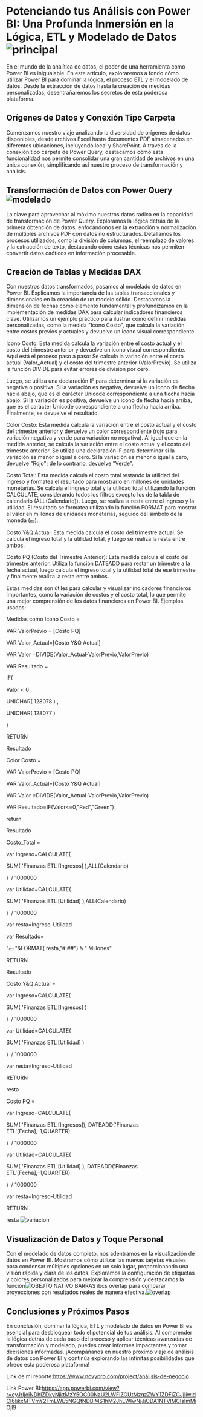 # Potenciando tus Análisis con Power BI: Una Profunda Inmersión en la Lógica, ETL y Modelado de Datos![principal](https://github.com/vicente2121/Analisis_negocio/assets/72566296/e218b8ed-c732-47c3-b95d-c40f54b5a289)


En el mundo de la analítica de datos, el poder de una herramienta como Power BI es inigualable. En este artículo, exploraremos a fondo cómo utilizar Power BI para dominar la lógica, el proceso ETL y el modelado de datos. Desde la extracción de datos hasta la creación de medidas personalizadas, desentrañaremos los secretos de esta poderosa plataforma.

## Orígenes de Datos y Conexión Tipo Carpeta

Comenzamos nuestro viaje analizando la diversidad de orígenes de datos disponibles, desde archivos Excel hasta documentos PDF almacenados en diferentes ubicaciones, incluyendo local y SharePoint. A través de la conexión tipo carpeta de Power Query, destacamos cómo esta funcionalidad nos permite consolidar una gran cantidad de archivos en una única conexión, simplificando así nuestro proceso de transformación y análisis.

## Transformación de Datos con Power Query![modelado](https://github.com/vicente2121/Analisis_negocio/assets/72566296/60caaae3-f236-4df3-89f5-f9c6d178eee9)


La clave para aprovechar al máximo nuestros datos radica en la capacidad de transformación de Power Query. Exploramos la lógica detrás de la primera obtención de datos, enfocándonos en la extracción y normalización de múltiples archivos PDF con datos no estructurados. Detallamos los procesos utilizados, como la división de columnas, el reemplazo de valores y la extracción de texto, destacando cómo estas técnicas nos permiten convertir datos caóticos en información procesable.

## Creación de Tablas y Medidas DAX

Con nuestros datos transformados, pasamos al modelado de datos en Power BI. Explicamos la importancia de las tablas transaccionales y dimensionales en la creación de un modelo sólido. Destacamos la dimensión de fechas como elemento fundamental y profundizamos en la implementación de medidas DAX para calcular indicadores financieros clave. Utilizamos un ejemplo práctico para ilustrar cómo definir medidas personalizadas, como la medida "Icono Costo", que calcula la variación entre costos previos y actuales y devuelve un icono visual correspondiente.

Icono Costo: Esta medida calcula la variación entre el costo actual y el costo del trimestre anterior y devuelve un icono visual correspondiente.
Aquí está el proceso paso a paso:
Se calcula la variación entre el costo actual (Valor_Actual) y el costo del trimestre anterior (ValorPrevio).
Se utiliza la función DIVIDE para evitar errores de división por cero.

Luego, se utiliza una declaración IF para determinar si la variación es negativa o positiva.
Si la variación es negativa, devuelve un icono de flecha hacia abajo, que es el carácter Unicode correspondiente a una flecha hacia abajo.
Si la variación es positiva, devuelve un icono de flecha hacia arriba, que es el carácter Unicode correspondiente a una flecha hacia arriba.
Finalmente, se devuelve el resultado.

Color Costo: Esta medida calcula la variación entre el costo actual y el costo del trimestre anterior y devuelve un color correspondiente (rojo para variación negativa y verde para variación no negativa).
Al igual que en la medida anterior, se calcula la variación entre el costo actual y el costo del trimestre anterior.
Se utiliza una declaración IF para determinar si la variación es menor o igual a cero.
Si la variación es menor o igual a cero, devuelve "Rojo"; de lo contrario, devuelve "Verde".

Costo Total: Esta medida calcula el costo total restando la utilidad del ingreso y formatea el resultado para mostrarlo en millones de unidades monetarias.
Se calcula el ingreso total y la utilidad total utilizando la función CALCULATE, considerando todos los filtros excepto los de la tabla de calendario (ALL(Calendario)).
Luego, se realiza la resta entre el ingreso y la utilidad.
El resultado se formatea utilizando la función FORMAT para mostrar el valor en millones de unidades monetarias, seguido del símbolo de la moneda (💶).

Costo Y&Q Actual: Esta medida calcula el costo del trimestre actual.
Se calcula el ingreso total y la utilidad total, y luego se realiza la resta entre ambos.

Costo PQ (Costo del Trimestre Anterior): Esta medida calcula el costo del trimestre anterior.
Utiliza la función DATEADD para restar un trimestre a la fecha actual, luego calcula el ingreso total y la utilidad total de ese trimestre y finalmente realiza la resta entre ambos.

Estas medidas son útiles para calcular y visualizar indicadores financieros importantes, como la variación de costos y el costo total, lo que permite una mejor comprensión de los datos financieros en Power BI.
Ejemplos usados:

Medidas como
Icono Costo =

VAR ValorPrevio = [Costo PQ]

VAR Valor_Actual=[Costo Y&Q Actual]

VAR Valor =DIVIDE(Valor_Actual-ValorPrevio,ValorPrevio)

VAR Resultado =

IF(

Valor < 0 ,

UNICHAR( 128078 ) ,

UNICHAR( 128077 )

)

RETURN

Resultado

Color Costo =

VAR ValorPrevio = [Costo PQ]

VAR Valor_Actual=[Costo Y&Q Actual]

VAR Valor =DIVIDE(Valor_Actual-ValorPrevio,ValorPrevio)

VAR Resultado=IF(Valor<=0,"Red","Green")




return

Resultado

Costo_Total =

var Ingreso=CALCULATE(

SUM( 'Finanzas ETL'[Ingresos] ),ALL(Calendario)

)  / 1000000

var Utilidad=CALCULATE(

SUM( 'Finanzas ETL'[Utilidad] ),ALL(Calendario)

)  / 1000000

var resta=Ingreso-Utilidad

var Resultado=

"💶 "&FORMAT( resta,"#,##") & " Millones"

RETURN

Resultado

Costo Y&Q Actual =

var Ingreso=CALCULATE(

SUM( 'Finanzas ETL'[Ingresos] )

)  / 1000000

var Utilidad=CALCULATE(

SUM( 'Finanzas ETL'[Utilidad] )

)  / 1000000

var resta=Ingreso-Utilidad

RETURN

resta

Costo PQ =

var Ingreso=CALCULATE(

SUM( 'Finanzas ETL'[Ingresos]), DATEADD('Finanzas ETL'[Fecha],-1,QUARTER)

)  / 1000000

var Utilidad=CALCULATE(

SUM( 'Finanzas ETL'[Utilidad] ), DATEADD('Finanzas ETL'[Fecha],-1,QUARTER)

)  / 1000000

var resta=Ingreso-Utilidad

RETURN




resta
![variacion](https://github.com/vicente2121/Analisis_negocio/assets/72566296/56d69429-9c7f-46a1-8600-6b171234884d)

## Visualización de Datos y Toque Personal

Con el modelado de datos completo, nos adentramos en la visualización de datos en Power BI. Mostramos cómo utilizar las nuevas tarjetas visuales para condensar múltiples opciones en un solo lugar, proporcionando una visión rápida y clara de los datos. Exploramos la configuración de etiquetas y colores personalizados para mejorar la comprensión y destacamos la función![OBEJTO NATIVO BARRAS ibcs](https://github.com/vicente2121/Analisis_negocio/assets/72566296/c75f7cbb-b4e3-4c99-ad97-037a864c790c)
 overlap para comparar proyecciones con resultados reales de manera efectiva.![overlap](https://github.com/vicente2121/Analisis_negocio/assets/72566296/7fd7d30c-c6fe-429e-b3cd-17e023b5b84a)


## Conclusiones y Próximos Pasos

En conclusión, dominar la lógica, ETL y modelado de datos en Power BI es esencial para desbloquear todo el potencial de tus análisis. Al comprender la lógica detrás de cada paso del proceso y aplicar técnicas avanzadas de transformación y modelado, puedes crear informes impactantes y tomar decisiones informadas. ¡Acompáñanos en nuestro próximo viaje de análisis de datos con Power BI y continúa explorando las infinitas posibilidades que ofrece esta poderosa plataforma!

Link de mi reporte:https://www.novypro.com/project/análisis-de-negocio

Link Power BI:https://app.powerbi.com/view?r=eyJrIjoiNDhlZDkyNjktMzY5OC00NzU2LWFlZGUtMzgzZWY1ZDFiZGJjIiwidCI6IjkxMTVmY2FmLWE5NGQtNDBiMS1hM2JhLWIwNjJjODA1NTVlMCIsImMiOjl9
